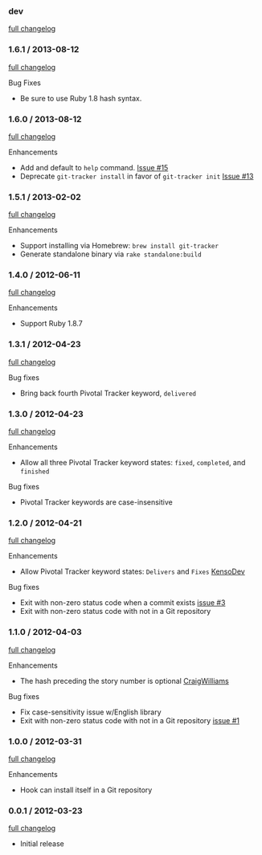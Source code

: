 ### dev
[full changelog](https://github.com/stevenharman/git_tracker/compare/v1.6.1...master)

### 1.6.1 / 2013-08-12
[full changelog](https://github.com/stevenharman/git_tracker/compare/v1.6.0...v1.6.1)

Bug Fixes

* Be sure to use Ruby 1.8 hash syntax.

### 1.6.0 / 2013-08-12
[full changelog](https://github.com/stevenharman/git_tracker/compare/v1.5.1...v1.6.0)

Enhancements

* Add and default to `help` command. [Issue
  #15](https://github.com/stevenharman/git_tracker/issues/15)
* Deprecate `git-tracker install` in favor of `git-tracker init` [Issue
  #13](https://github.com/stevenharman/git_tracker/issues/13)

### 1.5.1 / 2013-02-02
[full changelog](https://github.com/stevenharman/git_tracker/compare/v1.4.0...v1.5.1)

Enhancements

* Support installing via Homebrew: `brew install git-tracker`
* Generate standalone binary via `rake standalone:build`

### 1.4.0 / 2012-06-11
[full changelog](https://github.com/stevenharman/git_tracker/compare/v1.3.1...v1.4.0)

Enhancements

* Support Ruby 1.8.7

### 1.3.1 / 2012-04-23
[full changelog](https://github.com/stevenharman/git_tracker/compare/v1.3.0...v1.3.1)

Bug fixes

* Bring back fourth Pivotal Tracker keyword, `delivered`

### 1.3.0 / 2012-04-23
[full changelog](https://github.com/stevenharman/git_tracker/compare/v1.2.0...v1.3.0)

Enhancements

* Allow all three Pivotal Tracker keyword states: `fixed`, `completed`, and `finished`

Bug fixes

* Pivotal Tracker keywords are case-insensitive

### 1.2.0 / 2012-04-21
[full changelog](https://github.com/stevenharman/git_tracker/compare/v1.1.0...v1.2.0)

Enhancements

* Allow Pivotal Tracker keyword states: `Delivers` and `Fixes` [KensoDev](https://github.com/KensoDev)

Bug fixes

* Exit with non-zero status code when a commit exists [issue
  #3](https://github.com/stevenharman/git_tracker/issues/3)
* Exit with non-zero status code with not in a Git repository

### 1.1.0 / 2012-04-03
[full changelog](https://github.com/stevenharman/git_tracker/compare/v1.0.0...v1.1.0)

Enhancements

* The hash preceding the story number is optional [CraigWilliams](https://github.com/CraigWilliams)

Bug fixes

* Fix case-sensitivity issue w/English library
* Exit with non-zero status code with not in a Git repository [issue
  #1](https://github.com/stevenharman/git_tracker/issues/1)

### 1.0.0 / 2012-03-31
[full changelog](https://github.com/stevenharman/git_tracker/compare/v0.0.1...v1.0.0)

Enhancements

* Hook can install itself in a Git repository

### 0.0.1 / 2012-03-23
[full changelog](https://github.com/stevenharman/git_tracker/compare/5fbbe061e721c1f86fdd5d78a4bfb4c61a0eaf5c...v0.0.1)

* Initial release
